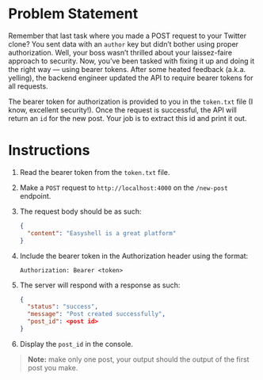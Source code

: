 # Problem Statement

Remember that last task where you made a POST request to your Twitter clone? You sent data with an `author` key but didn’t bother using proper authorization. Well, your boss wasn’t thrilled about your laissez-faire approach to security. Now, you’ve been tasked with fixing it up and doing it the right way — using bearer tokens. After some heated feedback (a.k.a. yelling), the backend engineer updated the API to require bearer tokens for all requests.

The bearer token for authorization is provided to you in the `token.txt` file (I know, excellent security!). Once the request is successful, the API will return an `id` for the new post. Your job is to extract this id and print it out.

# Instructions

1. Read the bearer token from the `token.txt` file.

2. Make a `POST` request to `http://localhost:4000` on the `/new-post` endpoint.

3. The request body should be as such:

   ```json
   {
     "content": "Easyshell is a great platform"
   }
   ```

4. Include the bearer token in the Authorization header using the format:

   ```
   Authorization: Bearer <token>
   ```

5. The server will respond with a response as such:

   ```json
   {
     "status": "success",
     "message": "Post created successfully",
     "post_id": <post id>
   }
   ```

6. Display the `post_id` in the console.

> **Note:** make only one post, your output should the output of the first post you make.
